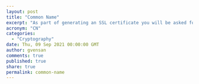 ```yaml
---
layout: post
title: "Common Name"
excerpt: "As part of generating an SSL certificate you will be asked for the common name. The common name is the domain name you wish to secure with your certificate"
acronym: "CN"
categories:
  - "Cryptography"
date: Thu, 09 Sep 2021 00:00:00 GMT
author: gvensan
comments: true
published: true
share: true
permalink: common-name
---
```

